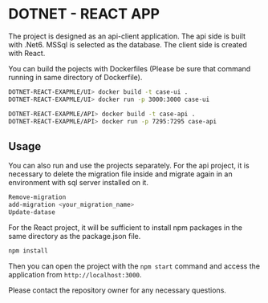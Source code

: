 # DOTNET - REACT APP

The project is designed as an api-client application. The api side is built with .Net6. MSSql is selected as the database. The client side is created with React.

You can build the pojects with Dockerfiles (Please be sure that command running in same directory of Dockerfile).

```bash
DOTNET-REACT-EXAPMLE/UI> docker build -t case-ui .
DOTNET-REACT-EXAPMLE/UI> docker run -p 3000:3000 case-ui
```

```bash
DOTNET-REACT-EXAPMLE/API> docker build -t case-api .
DOTNET-REACT-EXAPMLE/API> docker run -p 7295:7295 case-api
```

## Usage

You can also run and use the projects separately.
For the api project, it is necessary to delete the migration file inside and migrate again in an environment with sql server installed on it.

```bash
Remove-migration
add-migration <your_migration_name>
Update-datase
```

For the React project, it will be sufficient to install npm packages in the same directory as the package.json file.

```bash
npm install
```

Then you can open the project with the `npm start` command and access the application from `http://localhost:3000`.

Please contact the repository owner for any necessary questions.
